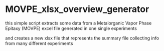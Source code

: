 # MOVPE_xlsx_overview_generator

this simple script extracts some data from a Metalorganic Vapor Phase Epitaxy (MOVPE) excel file generated in one single experiments

and creates a new xlsx file that represents the summary file collecting info from many different experiments
